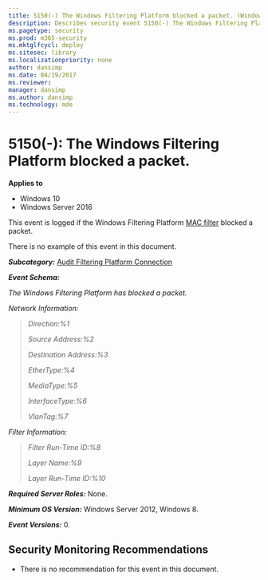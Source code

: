 ```yaml
---
title: 5150(-) The Windows Filtering Platform blocked a packet. (Windows 10)
description: Describes security event 5150(-) The Windows Filtering Platform blocked a packet.
ms.pagetype: security
ms.prod: m365-security
ms.mktglfcycl: deploy
ms.sitesec: library
ms.localizationpriority: none
author: dansimp
ms.date: 04/19/2017
ms.reviewer: 
manager: dansimp
ms.author: dansimp
ms.technology: mde
---
```


# 5150(-): The Windows Filtering Platform blocked a packet.

**Applies to**
-   Windows 10
-   Windows Server 2016


This event is logged if the Windows Filtering Platform [MAC filter](/windows-hardware/drivers/network/using-layer-2-filtering) blocked a packet.

There is no example of this event in this document.

***Subcategory:***&nbsp;[Audit Filtering Platform Connection](audit-filtering-platform-connection.md)

***Event Schema:***

*The Windows Filtering Platform has blocked a packet.*

*Network Information:*

> *Direction:%1*
>
> *Source Address:%2*
>
> *Destination Address:%3*
>
> *EtherType:%4*
>
> *MediaType:%5*
>
> *InterfaceType:%6*
>
> *VlanTag:%7*

*Filter Information:*

> *Filter Run-Time ID:%8*
>
> *Layer Name:%9*
>
> *Layer Run-Time ID:%10*

***Required Server Roles:*** None.

***Minimum OS Version:*** Windows Server 2012, Windows 8.

***Event Versions:*** 0.

## Security Monitoring Recommendations

-   There is no recommendation for this event in this document.
